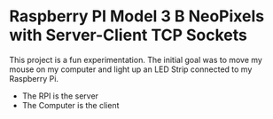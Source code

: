 # Raspberry PI Model 3 B NeoPixels with Server-Client TCP Sockets

This project is a fun experimentation. The initial goal was to move my mouse on my computer and light up an LED Strip connected to my Raspberry Pi.

* The RPI is the server
* The Computer is the client
